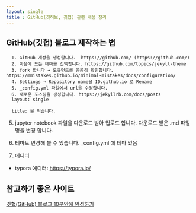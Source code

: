 ```yaml
---
layout: single
title : GitHub(깃허브, 깃헙) 관련 내용 정리
---
```


## GitHub(깃헙) 블로그 제작하는 법
```
  1. GitHub 계정을 생성합니다.  https://github.com/ (https://github.com/)
  2. 마음에 드는 테마를 선택합니다. https://github.com/topics/jekyll-theme
  3. fork 합니다 → 도큐먼트를 꼼꼼히 확인합니다. https://mmistakes.github.io/minimal-mistakes/docs/configuration/
  4. Settings → Repository name을 ID.github.io 로 Rename
  5. _config.yml 파일에서 url을 수정합니다.
  6. 새로운 포스팅을 생성합니다. https://jekyllrb.com/docs/posts
  layout: single

  title: 을 적습니다.
```

5. jupyter notebook 파일을 다운로드 받아 업로드 합니다.
다운로드 받은 .md 파일 명을 변경 합니다.

6. 테마도 변경해 볼 수 있습니다.
_config.yml 에 테마 있음

7. 에디터
- typora 에디터: https://typora.io/





## 참고하기 좋은 사이트

[깃헙(GitHub) 블로그 10분안에 완성하기](https://www.youtube.com/watch?v=ACzFIAOsfpM)

